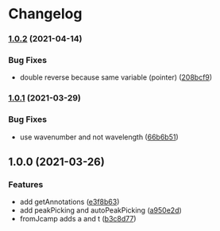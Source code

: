 # Changelog

### [1.0.2](https://www.github.com/cheminfo/ir-spectrum/compare/v1.0.1...v1.0.2) (2021-04-14)


### Bug Fixes

* double reverse because same variable (pointer) ([208bcf9](https://www.github.com/cheminfo/ir-spectrum/commit/208bcf9c04d1dcd5f9875d773f5bb201f26d2c56))

### [1.0.1](https://www.github.com/cheminfo/ir-spectrum/compare/v1.0.0...v1.0.1) (2021-03-29)


### Bug Fixes

* use wavenumber and not wavelength ([66b6b51](https://www.github.com/cheminfo/ir-spectrum/commit/66b6b51a7c92c424183c4b34865bd21d0d714848))

## 1.0.0 (2021-03-26)


### Features

* add getAnnotations ([e3f8b63](https://www.github.com/cheminfo/ir-spectrum/commit/e3f8b631f74fbb4bcdcebab7f1b6666e9695b722))
* add peakPicking and autoPeakPicking ([a950e2d](https://www.github.com/cheminfo/ir-spectrum/commit/a950e2d7a4c02009f6b3c5c82f9f264193f25345))
* fromJcamp adds a and t ([b3c8d77](https://www.github.com/cheminfo/ir-spectrum/commit/b3c8d77404d49415f594ec94ba92009877fc81a4))
